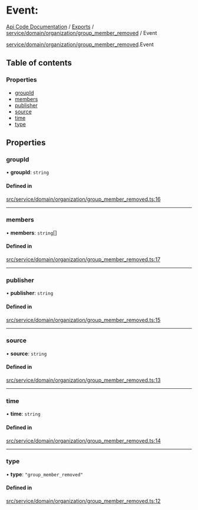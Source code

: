 # Event: 
 
[Api Code Documentation](../README.md) / [Exports](../modules.md) / [service/domain/organization/group\_member\_removed](../modules/service_domain_organization_group_member_removed.md) / Event

[service/domain/organization/group_member_removed](../modules/service_domain_organization_group_member_removed.md).Event

## Table of contents

### Properties

- [groupId](service_domain_organization_group_member_removed.Event.md#groupid)
- [members](service_domain_organization_group_member_removed.Event.md#members)
- [publisher](service_domain_organization_group_member_removed.Event.md#publisher)
- [source](service_domain_organization_group_member_removed.Event.md#source)
- [time](service_domain_organization_group_member_removed.Event.md#time)
- [type](service_domain_organization_group_member_removed.Event.md#type)

## Properties

### groupId

• **groupId**: `string`

#### Defined in

[src/service/domain/organization/group_member_removed.ts:16](https://github.com/openkfw/TruBudget/blob/b9aaff0/api/src/service/domain/organization/group_member_removed.ts#L16)

___

### members

• **members**: `string`[]

#### Defined in

[src/service/domain/organization/group_member_removed.ts:17](https://github.com/openkfw/TruBudget/blob/b9aaff0/api/src/service/domain/organization/group_member_removed.ts#L17)

___

### publisher

• **publisher**: `string`

#### Defined in

[src/service/domain/organization/group_member_removed.ts:15](https://github.com/openkfw/TruBudget/blob/b9aaff0/api/src/service/domain/organization/group_member_removed.ts#L15)

___

### source

• **source**: `string`

#### Defined in

[src/service/domain/organization/group_member_removed.ts:13](https://github.com/openkfw/TruBudget/blob/b9aaff0/api/src/service/domain/organization/group_member_removed.ts#L13)

___

### time

• **time**: `string`

#### Defined in

[src/service/domain/organization/group_member_removed.ts:14](https://github.com/openkfw/TruBudget/blob/b9aaff0/api/src/service/domain/organization/group_member_removed.ts#L14)

___

### type

• **type**: ``"group_member_removed"``

#### Defined in

[src/service/domain/organization/group_member_removed.ts:12](https://github.com/openkfw/TruBudget/blob/b9aaff0/api/src/service/domain/organization/group_member_removed.ts#L12)
